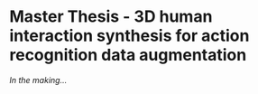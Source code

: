 # Master Thesis - 3D human interaction synthesis for action recognition data augmentation

*In the making...*